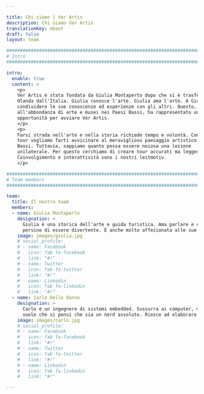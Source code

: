 ```yaml
---

title: Chi siamo | Ver Artis
description: Chi siamo Ver Artis
translationKey: about
draft: false
layout: team

################################################################################
# Intro
################################################################################

intro:
  enable: true
  content: >
    <p>
    Ver Artis è stata fondata da Giulia Montaperto dopo che si è trasferita in
    Olanda dall'Italia. Giulia conosce l'arte. Giulia ama l'arte. A Giulia piace
    condividere le sue conoscenze ed esperienze con gli altri. Questo, unito
    all'abbondanza di arte e musei nei Paesi Bassi, ha rappresentato una grande
    opportunità per avviare Ver Artis.
    </p>
    <p>
    Farsi strada nell'arte e nella storia richiede tempo e volontà. Con i nostri
    tour vogliamo farti avvicinare al meraviglioso paesaggio artistico dei Paesi
    Bassi. Tuttavia, sappiamo quanto possa essere noiosa una lezione
    unilaterale. Per questo cerchiamo di creare tour accurati ma leggeri.
    Coinvolgimento e interattività sono i nostri leitmotiv.
    </p>

################################################################################
# Team members
################################################################################

team:
  title: Il nostro team
  members:
  - name: Giulia Montaperto
    designation: >
      Giulia è una storica dell'arte e guida turistica. Ama parlare e crede
      persino di essere divertente. È anche molto affezionata alle sue piantine.
    image: images/giulia.jpg
    # social_profile:
    # - name: Facebook
    #   icon: fab fa-facebook
    #   link: "#!"
    # - name: Twitter
    #   icon: fab fa-twitter
    #   link: "#!"
    # - name: Linkedin
    #   icon: fab fa-linkedin
    #   link: "#!"
  - name: Carlo Delle Donne
    designation: >
      Carlo è un ingegnere di sistemi embedded. Sussurra ai computer, ma non
      vuole che si pensi che sia un nerd assoluto. Riesce ad elaborare l'arte.
    image: images/carlo.jpg
    # social_profile:
    # - name: Facebook
    #   icon: fab fa-facebook
    #   link: "#!"
    # - name: Twitter
    #   icon: fab fa-twitter
    #   link: "#!"
    # - name: Linkedin
    #   icon: fab fa-linkedin
    #   link: "#!"

---
```

